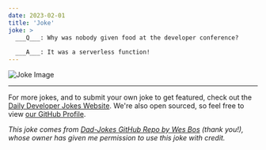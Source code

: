 ```yaml
---
date: 2023-02-01
title: 'Joke'
joke: >
  ___Q___: Why was nobody given food at the developer conference?
  
  ___A___: It was a serverless function!
---
```



![Joke Image](https://private.xtrp.io/projects/DailyDeveloperJokes/public_image_server/images/5e1259ab8700f.png)

---

For more jokes, and to submit your own joke to get featured, check out the [Daily Developer Jokes Website](https://dailydeveloperjokes.github.io/). We're also open sourced, so feel free to view [our GitHub Profile](https://github.com/dailydeveloperjokes).


_This joke comes from [Dad-Jokes GitHub Repo by Wes Bos](https://github.com/wesbos/dad-jokes) (thank you!), whose owner has given me permission to use this joke with credit._

<!--
Joke text:
**Q**: Why was nobody given food at the developer conference?

**A**: It was a serverless function!
 -->


